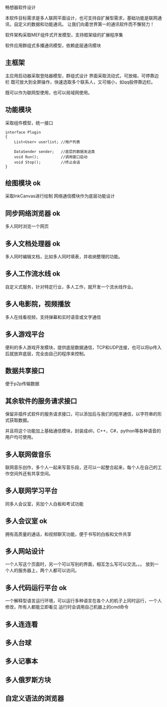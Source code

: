 畅想器软件设计

本软件目标需求是多人联网平面设计，也可支持自扩展型需求，基础功能是联网通讯，自定义的数据和功能通讯。
让我们向着世界第一的通讯软件而不懈努力！

软件架构采取MEF组件式开发模型，支持框架级的扩展程序集

软件应用群组式多播通讯模型，依赖底层通讯模块

## 主框架
主应用启动器采取登陆器模型，群组式设计
界面采取流动式，可放缩，可停靠边栏
既可放大到全屏操作，快速选取多个联系人，又可缩小，如qq般停靠边栏。

既可以作为联网型使用，也可以局域网使用。

## 功能模块
采取组件模型，统一接口

    interface Plugin
    {
        List<User> userlist; //用户列表
    
        DataSender sender;   //底层的数据发送类
        void Run();          //调用窗口启动        
        void Stop();         //终止会话
    }

## 绘图模块 ok
采取InkCanvas进行绘制
网络通信模块作为底层功能设计

## 同步网络浏览器 ok
多人同时浏览一个网页

## 多人文档处理器 ok
多人同时编辑文档，比如多人同时填表，并收纳整理的功能。

## 多人工作流水线 ok
自定义式服务，针对特定行业，多人工作，就开发一个流水线作业。

## 多人电影院，视频播放
多人在线看视频，支持弹幕和实时语音或文字通信

## 多人游戏平台
便利的多人游戏开发模块，提供底层数据通信，TCP和UDP连接，也可以将ip传入后就放弃底层，完全由自己的程序来控制。

## 数据共享接口
便于p2p传输数据

## 其余软件的服务请求接口
保留非插件式软件的服务请求接口，可以添加后与我们的程序通信，以字符串的形式获取数据。

并且将这个功能加上基础通信模块，封装成dll，C++，C#，python等各种语音的用户均可使用。

## 多人联网做音乐
联网音乐创作，多个人一起来写音乐段，还可以一起整合起来，每个人在自己的工作空间外还有共享空间。

## 多人联网学习平台
同多人会议室，另加个人白板和考试功能

## 多人会议室 ok
拥有高质量的通话，和视频聊天功能，便于书写的白板和文件共享

## 多人网站设计 
一个人写这个页面时，另一个可以写别的界面，相互怎么写可以交流。。。
放到一个人的服务器上，两个人都可以访问。

## 多人代码运行平台 ok
一个解释型语言运行环境，可以运行多种语言在各个人的机子上同时运行，一个人修改，所有人都能立即看见
运行时会调用自己机器上的cmd命令

## 多人连连看

## 多人台球

## 多人记事本

## 多人俄罗斯方块

## 自定义语法的浏览器



